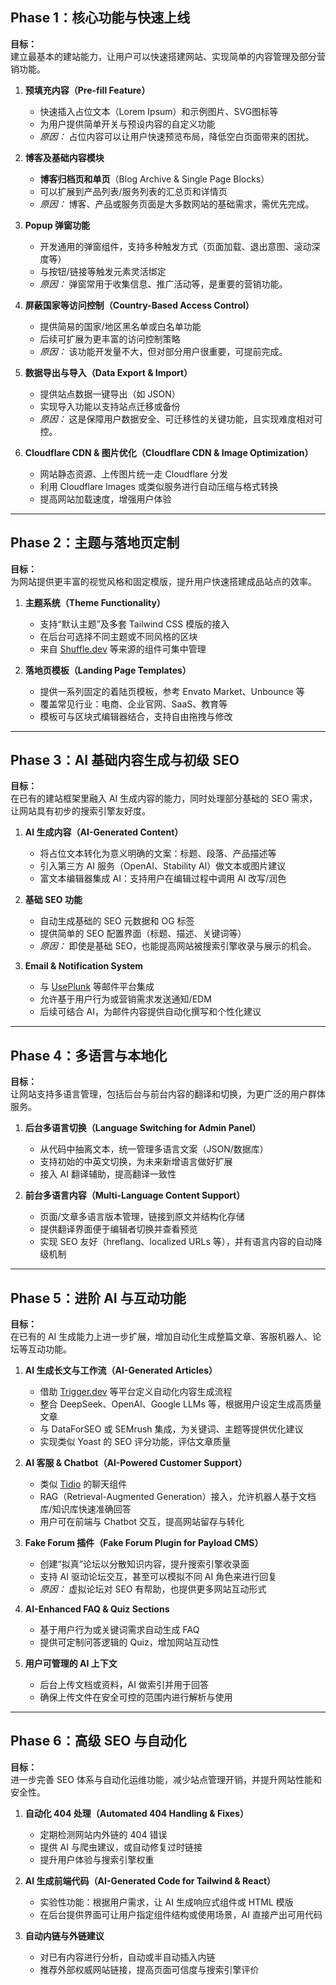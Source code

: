 ## Phase 1：核心功能与快速上线

**目标：**\
建立最基本的建站能力，让用户可以快速搭建网站、实现简单的内容管理及部分营销功能。

1. **预填充内容（Pre-fill Feature）**

   * 快速插入占位文本（Lorem Ipsum）和示例图片、SVG图标等
   * 为用户提供简单开关与预设内容的自定义功能
   * _原因：_ 占位内容可以让用户快速预览布局，降低空白页面带来的困扰。

2. **博客及基础内容模块**

   * **博客归档页和单页**（Blog Archive & Single Page Blocks）
   * 可以扩展到产品列表/服务列表的汇总页和详情页
   * _原因：_ 博客、产品或服务页面是大多数网站的基础需求，需优先完成。

3. **Popup 弹窗功能**

   * 开发通用的弹窗组件，支持多种触发方式（页面加载、退出意图、滚动深度等）
   * 与按钮/链接等触发元素灵活绑定
   * _原因：_ 弹窗常用于收集信息、推广活动等，是重要的营销功能。

4. **屏蔽国家等访问控制（Country-Based Access Control）**

   * 提供简易的国家/地区黑名单或白名单功能
   * 后续可扩展为更丰富的访问控制策略
   * _原因：_ 该功能开发量不大，但对部分用户很重要，可提前完成。

5. **数据导出与导入（Data Export & Import）**

   * 提供站点数据一键导出（如 JSON）
   * 实现导入功能以支持站点迁移或备份
   * _原因：_ 这是保障用户数据安全、可迁移性的关键功能，且实现难度相对可控。

6. **Cloudflare CDN & 图片优化（Cloudflare CDN & Image Optimization）**

   * 网站静态资源、上传图片统一走 Cloudflare 分发
   * 利用 Cloudflare Images 或类似服务进行自动压缩与格式转换
   * 提高网站加载速度，增强用户体验

- - -

## Phase 2：主题与落地页定制

**目标：**\
为网站提供更丰富的视觉风格和固定模版，提升用户快速搭建成品站点的效率。

1. **主题系统（Theme Functionality）**

   * 支持“默认主题”及多套 Tailwind CSS 模版的接入
   * 在后台可选择不同主题或不同风格的区块
   * 来自 [Shuffle.dev](https://shuffle.dev/components/tailwind) 等来源的组件可集中管理

2. **落地页模板（Landing Page Templates）**

   * 提供一系列固定的着陆页模板，参考 Envato Market、Unbounce 等
   * 覆盖常见行业：电商、企业官网、SaaS、教育等
   * 模板可与区块式编辑器结合，支持自由拖拽与修改

- - -

## Phase 3：AI 基础内容生成与初级 SEO

**目标：**\
在已有的建站框架里融入 AI 生成内容的能力，同时处理部分基础的 SEO 需求，让网站具有初步的搜索引擎友好度。

1. **AI 生成内容（AI-Generated Content）**

   * 将占位文本转化为意义明确的文案：标题、段落、产品描述等
   * 引入第三方 AI 服务（OpenAI、Stability AI）做文本或图片建议
   * 富文本编辑器集成 AI：支持用户在编辑过程中调用 AI 改写/润色

2. **基础 SEO 功能**

   * 自动生成基础的 SEO 元数据和 OG 标签
   * 提供简单的 SEO 配置界面（标题、描述、关键词等）
   * _原因：_ 即使是基础 SEO，也能提高网站被搜索引擎收录与展示的机会。

3. **Email & Notification System**

   * 与 [UsePlunk](https://app.useplunk.com/) 等邮件平台集成
   * 允许基于用户行为或营销需求发送通知/EDM
   * 后续可结合 AI，为邮件内容提供自动化撰写和个性化建议

- - -

## Phase 4：多语言与本地化

**目标：**\
让网站支持多语言管理，包括后台与前台内容的翻译和切换，为更广泛的用户群体服务。

1. **后台多语言切换（Language Switching for Admin Panel）**

   * 从代码中抽离文本，统一管理多语言文案（JSON/数据库）
   * 支持初始的中英文切换，为未来新增语言做好扩展
   * 接入 AI 翻译辅助，提高翻译一致性

2. **前台多语言内容（Multi-Language Content Support）**

   * 页面/文章多语言版本管理，链接到原文并结构化存储
   * 提供翻译界面便于编辑者切换并查看预览
   * 实现 SEO 友好（hreflang、localized URLs 等），并有语言内容的自动降级机制

- - -

## Phase 5：进阶 AI 与互动功能

**目标：**\
在已有的 AI 生成能力上进一步扩展，增加自动化生成整篇文章、客服机器人、论坛等互动功能。

1. **AI 生成长文与工作流（AI-Generated Articles）**

   * 借助 [Trigger.dev](https://trigger.dev/) 等平台定义自动化内容生成流程
   * 整合 DeepSeek、OpenAI、Google LLMs 等，根据用户设定生成高质量文章
   * 与 DataForSEO 或 SEMrush 集成，为关键词、主题等提供优化建议
   * 实现类似 Yoast 的 SEO 评分功能，评估文章质量

2. **AI 客服 & Chatbot（AI-Powered Customer Support）**

   * 类似 [Tidio](https://www.tidio.com/) 的聊天组件
   * RAG（Retrieval-Augmented Generation）接入，允许机器人基于文档库/知识库快速准确回答
   * 用户可在前端与 Chatbot 交互，提高网站留存与转化

3. **Fake Forum 插件（Fake Forum Plugin for Payload CMS）**

   * 创建“拟真”论坛以分散知识内容，提升搜索引擎收录面
   * 支持 AI 驱动论坛交互，甚至可以模拟不同 AI 角色来进行回复
   * _原因：_ 虚拟论坛对 SEO 有帮助，也提供更多网站互动形式

4. **AI-Enhanced FAQ & Quiz Sections**

   * 基于用户行为或关键词需求自动生成 FAQ
   * 提供可定制问答逻辑的 Quiz，增加网站互动性

5. **用户可管理的 AI 上下文**

   * 后台上传文档或资料，AI 做索引并用于回答
   * 确保上传文件在安全可控的范围内进行解析与使用

- - -

## Phase 6：高级 SEO 与自动化

**目标：**\
进一步完善 SEO 体系与自动化运维功能，减少站点管理开销，并提升网站性能和安全性。

1. **自动化 404 处理（Automated 404 Handling & Fixes）**

   * 定期检测网站内外链的 404 错误
   * 提供 AI 与爬虫建议，或自动修复过时链接
   * 提升用户体验与搜索引擎权重

2. **AI 生成前端代码（AI-Generated Code for Tailwind & React）**

   * 实验性功能：根据用户需求，让 AI 生成响应式组件或 HTML 模版
   * 在后台提供界面可让用户指定组件结构或使用场景，AI 直接产出可用代码

3. **自动内链与外链建议**

   * 对已有内容进行分析，自动或半自动插入内链
   * 推荐外部权威网站链接，提高页面可信度与搜索引擎评价